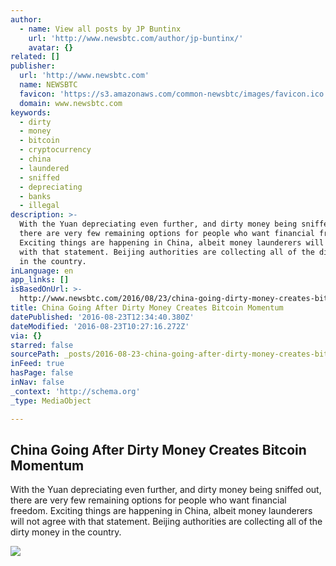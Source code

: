 ```yaml
---
author:
  - name: View all posts by JP Buntinx
    url: 'http://www.newsbtc.com/author/jp-buntinx/'
    avatar: {}
related: []
publisher:
  url: 'http://www.newsbtc.com'
  name: NEWSBTC
  favicon: 'https://s3.amazonaws.com/common-newsbtc/images/favicon.ico'
  domain: www.newsbtc.com
keywords:
  - dirty
  - money
  - bitcoin
  - cryptocurrency
  - china
  - laundered
  - sniffed
  - depreciating
  - banks
  - illegal
description: >-
  With the Yuan depreciating even further, and dirty money being sniffed out,
  there are very few remaining options for people who want financial freedom.
  Exciting things are happening in China, albeit money launderers will not agree
  with that statement. Beijing authorities are collecting all of the dirty money
  in the country.
inLanguage: en
app_links: []
isBasedOnUrl: >-
  http://www.newsbtc.com/2016/08/23/china-going-dirty-money-creates-bitcoin-momentum/
title: China Going After Dirty Money Creates Bitcoin Momentum
datePublished: '2016-08-23T12:34:40.380Z'
dateModified: '2016-08-23T10:27:16.272Z'
via: {}
starred: false
sourcePath: _posts/2016-08-23-china-going-after-dirty-money-creates-bitcoin-momentum.md
inFeed: true
hasPage: false
inNav: false
_context: 'http://schema.org'
_type: MediaObject

---
```

<article style=""><h1>China Going After Dirty Money Creates Bitcoin Momentum</h1><p>With the Yuan depreciating even further, and dirty money being sniffed out, there are very few remaining options for people who want financial freedom. Exciting things are happening in China, albeit money launderers will not agree with that statement. Beijing authorities are collecting all of the dirty money in the country.</p><img src="http://s3.amazonaws.com/main-newsbtc-images/2016/08/23091729/shutterstock_291080741.jpg" /></article>